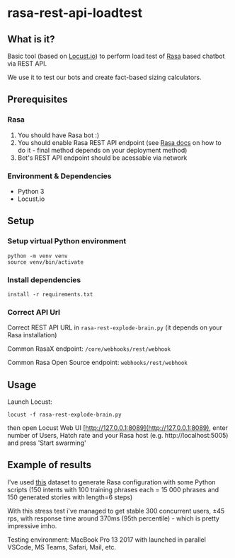 # rasa-rest-api-loadtest

## What is it?

Basic tool (based on [Locust.io](https://www.locust.io)) to perform load test of [Rasa](https://www.rasa.com) based chatbot via REST API.

We use it to test our bots and create fact-based sizing calculators.

## Prerequisites

### Rasa

1. You should have Rasa bot :)
2. You should enable Rasa REST API endpoint (see [Rasa docs](https://rasa.com/docs/) on how to do it - final method depends on your deployment method)
3. Bot's REST API endpoint should be acessable via network

### Environment & Dependencies
- Python 3
- Locust.io

## Setup

### Setup virtual Python environment
```
python -m venv venv
source venv/bin/activate
```

### Install dependencies
```
install -r requirements.txt
```

### Correct API Url
Correct REST API URL in `rasa-rest-explode-brain.py` (it depends on your Rasa installation)

Common RasaX endpoint: `/core/webhooks/rest/webhook`

Common Rasa Open Source endpoint: `webhooks/rest/webhook`

## Usage

Launch Locust:
```
locust -f rasa-rest-explode-brain.py
```

then open Locust Web UI [http://127.0.0.1:8089](http://127.0.0.1:8089), enter number of Users, Hatch rate and your Rasa host (e.g. http://localhost:5005) and press 'Start swarming'

## Example of results

I've used [this](https://github.com/clinc/oos-eval) dataset to generate Rasa configuration with some Python scripts (150 intents with 100 training phrases each = 15 000 phrases and 150 generated stories with length=6 steps)

With this stress test i've managed to get stable 300 concurrent users, ±45 rps, with response time around 370ms (95th percentile) - which is pretty impressive imho.

Testing environment:
MacBook Pro 13 2017 with launched in parallel VSCode, MS Teams, Safari, Mail, etc.
